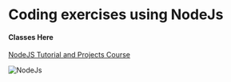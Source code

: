 # Coding exercises using NodeJs

#### Classes Here

[NodeJS Tutorial and Projects Course](https://www.udemy.com/course/nodejs-tutorial-and-projects-course/)

![NodeJs](./1.jpg)
